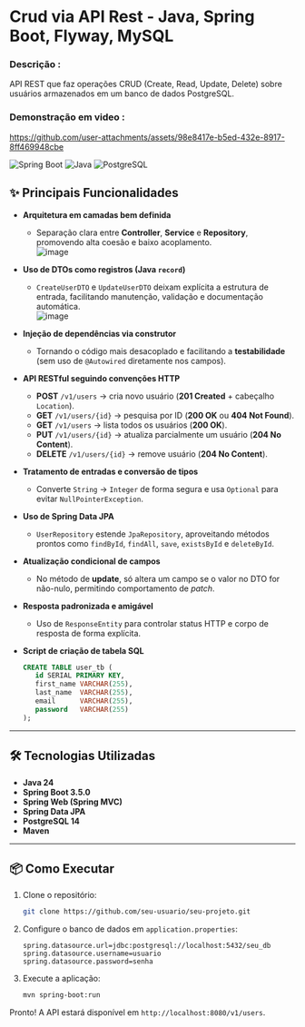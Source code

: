 <h1> Crud via API Rest - Java, Spring Boot, Flyway, MySQL </h1>
<h3> Descrição : </h3>
API REST que faz operações CRUD (Create, Read, Update, Delete) sobre usuários armazenados em um banco de dados PostgreSQL.
<h3> Demonstração em video : </h3>

https://github.com/user-attachments/assets/98e8417e-b5ed-432e-8917-8ff469948cbe

![Spring Boot](https://img.shields.io/badge/Spring%20Boot-3.5.0-brightgreen) ![Java](https://img.shields.io/badge/Java-24-blue) ![PostgreSQL](https://img.shields.io/badge/PostgreSQL-14.0-blue)

## ✨ Principais Funcionalidades

* **Arquitetura em camadas bem definida**

  * Separação clara entre **Controller**, **Service** e **Repository**, promovendo alta coesão e baixo acoplamento. <br />
   ![image](https://github.com/user-attachments/assets/541c518e-7c93-4f50-98cc-3396534ada74)


* **Uso de DTOs como registros (Java `record`)**

  * `CreateUserDTO` e `UpdateUserDTO` deixam explícita a estrutura de entrada, facilitando manutenção, validação e documentação automática.<br />
    ![image](https://github.com/user-attachments/assets/61727a51-2c41-40af-9632-6181229a6ac3)


* **Injeção de dependências via construtor**

  * Tornando o código mais desacoplado e facilitando a **testabilidade** (sem uso de `@Autowired` diretamente nos campos).<br />

* **API RESTful seguindo convenções HTTP**

  * **POST** `/v1/users` → cria novo usuário (**201 Created** + cabeçalho `Location`).
  * **GET** `/v1/users/{id}` → pesquisa por ID (**200 OK** ou **404 Not Found**).
  * **GET** `/v1/users` → lista todos os usuários (**200 OK**).
  * **PUT** `/v1/users/{id}` → atualiza parcialmente um usuário (**204 No Content**).
  * **DELETE** `/v1/users/{id}` → remove usuário (**204 No Content**).

* **Tratamento de entradas e conversão de tipos**

  * Converte `String` → `Integer` de forma segura e usa `Optional` para evitar `NullPointerException`.

* **Uso de Spring Data JPA**

  * `UserRepository` estende `JpaRepository`, aproveitando métodos prontos como `findById`, `findAll`, `save`, `existsById` e `deleteById`.

* **Atualização condicional de campos**

  * No método de **update**, só altera um campo se o valor no DTO for não-nulo, permitindo comportamento de *patch*.

* **Resposta padronizada e amigável**

  * Uso de `ResponseEntity` para controlar status HTTP e corpo de resposta de forma explícita.

* **Script de criação de tabela SQL**

  ```sql
  CREATE TABLE user_tb (
     id SERIAL PRIMARY KEY,
     first_name VARCHAR(255),
     last_name  VARCHAR(255),
     email      VARCHAR(255),
     password   VARCHAR(255)
  );
  ```

---

## 🛠️ Tecnologias Utilizadas

* **Java 24**
* **Spring Boot 3.5.0**
* **Spring Web (Spring MVC)**
* **Spring Data JPA**
* **PostgreSQL 14**
* **Maven**

---

## 📦 Como Executar

1. Clone o repositório:

   ```bash
   git clone https://github.com/seu-usuario/seu-projeto.git
   ```
2. Configure o banco de dados em `application.properties`:

   ```properties
   spring.datasource.url=jdbc:postgresql://localhost:5432/seu_db
   spring.datasource.username=usuario
   spring.datasource.password=senha
   ```
3. Execute a aplicação:

   ```bash
   mvn spring-boot:run
   ```

Pronto! A API estará disponível em `http://localhost:8080/v1/users`.

